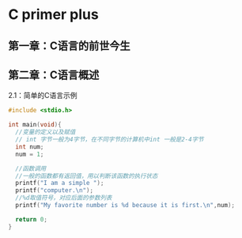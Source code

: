 # C primer plus
## 第一章：C语言的前世今生
## 第二章：C语言概述
2.1：简单的C语言示例

```c
#include <stdio.h>

int main(void){
  //变量的定义以及赋值
  // int 字节一般为4字节，在不同字节的计算机中int 一般是2-4字节
  int num;
  num = 1;

  //函数调用
  //一般的函数都有返回值，用以判断该函数的执行状态
  printf("I am a simple ");
  printf("computer.\n");
  //%d取值符号，对应后面的参数列表
  printf("My favorite number is %d because it is first.\n",num);

  return 0;
}
```
